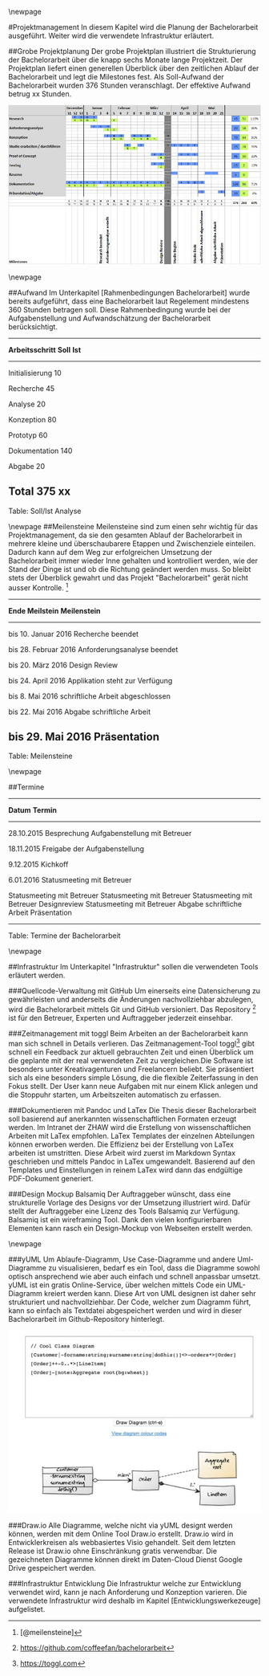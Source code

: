 \newpage

#Projektmanagement
In diesem Kapitel wird die Planung der Bachelorarbeit ausgeführt. Weiter wird die verwendete Infrastruktur erläutert.


##Grobe Projektplanung
Der grobe Projektplan illustriert die Strukturierung der Bachelorarbeit über die knapp sechs Monate lange Projektzeit. Der Projektplan liefert einen generellen Überblick über den zeitlichen Ablauf der Bachelorarbeit und legt die Milestones fest.
Als Soll-Aufwand der Bachelorarbeit wurden 376  Stunden veranschlagt. Der effektive Aufwand betrug xx Stunden.

![Projektplan der Bachelorarbeit ](images/projektplan.jpg)
<!--TODO Anzahl Stunden xx einsetzen-->

\newpage

##Aufwand
Im Unterkapitel [Rahmenbedingungen Bachelorarbeit] wurde bereits aufgeführt, dass eine Bachelorarbeit laut Regelement mindestens 360 Stunden betragen soll. Diese Rahmenbedingung wurde bei der Aufgabenstellung und Aufwandschätzung der Bachelorarbeit berücksichtigt.


-------------------------------------------------------------------------------
__Arbeitsschritt__           __Soll__            __Ist__
--------------------------- -------------------- ------------------------------
Initialisierung             10                   

Recherche                   45                   

Analyse                     20                   

Konzeption                  80                   

Prototyp                    60                   

Dokumentation               140                  

Abgabe                      20                   


__Total__                   __375__              __xx__
-------------------------------------------------------------------------------
Table: Soll/Ist Analyse

\newpage
##Meilensteine
Meilensteine sind zum einen sehr wichtig für das Projektmanagement, da sie den gesamten Ablauf der Bachelorarbeit in mehrere kleine und überschaubarere Etappen und Zwischenziele einteilen. Dadurch kann auf dem Weg zur erfolgreichen Umsetzung der Bachelorarbeit immer wieder Inne gehalten und kontrolliert werden, wie der Stand der Dinge ist und ob die Richtung geändert werden muss. So bleibt stets der Überblick gewahrt und das Projekt "Bachelorarbeit" gerät nicht ausser Kontrolle. [^meilenstein]

------------------------------------------------
__Ende Meilstein__     		__Meilenstein__           
--------------------------- --------------------
bis 10. Januar 2016         Recherche beendet

bis 28. Februar 2016		Anforderungsanalyse beendet

bis 20. März 2016			Design Review

bis 24. April 2016			Applikation steht zur Verfügung

bis 8. Mai 2016				schriftliche Arbeit abgeschlossen

bis 22. Mai 2016			Abgabe schriftliche Arbeit

bis 29. Mai 2016			Präsentation                       
------------------------------------------------
Table: Meilensteine

[^meilenstein]: [@meilensteine]

\newpage

##Termine

------------------------------------------------
__Datum__   __Termin__           
----------- ------------------------------------
28.10.2015	Besprechung Aufgabenstellung mit Betreuer

18.11.2015	Freigabe der Aufgabenstellung

9.12.2015	Kichkoff

6.01.2016	Statusmeeting mit Betreuer

<!--TODO-->	Statusmeeting mit Betreuer
							
<!--TODO-->	Statusmeeting mit Betreuer
							
<!--TODO-->	Statusmeeting mit Betreuer

<!--TODO-->	Designreview

<!--TODO-->	Statusmeeting mit Betreuer

<!--TODO-->	Abgabe schriftliche Arbeit

<!--TODO-->	Präsentation                       
------------------------------------------------
Table: Termine der Bachelorarbeit

\newpage

##Infrastruktur
Im Unterkapitel "Infrastruktur" sollen die verwendeten Tools erläutert werden.

###Quellcode-Verwaltung mit GitHub
Um einerseits eine Datensicherung zu gewährleisten und anderseits die Änderungen nachvollziehbar abzulegen, wird die Bachelorarbeit mittels Git und GitHub versioniert. Das Repository [^gitrepository] ist für den Betreuer, Experten und Auftraggeber jederzeit einsehbar.

###Zeitmanagement mit toggl
Beim Arbeiten an der Bachelorarbeit kann man sich schnell in Details verlieren. Das Zeitmanagement-Tool toggl[^toggl] gibt schnell ein Feedback zur aktuell gebrauchten Zeit und einen Überblick um die geplante mit der real verwendeten Zeit zu vergleichen.Die Software ist besonders unter Kreativagenturen und Freelancern beliebt. Sie präsentiert sich als eine besonders simple Lösung, die die flexible Zeiterfassung in den Fokus stellt. Der User kann neue Aufgaben mit nur einem Klick anlegen und die Stoppuhr starten, um Arbeitszeiten automatisch zu erfassen.
<!--TODO Screenshot-->

###Dokumentieren mit Pandoc und LaTex
Die Thesis dieser Bachelorarbeit soll basierend auf anerkannten wissenschaftlichen Formaten erzeugt werden. Im Intranet der ZHAW wird die Erstellung von wissenschaftlichen Arbeiten mit LaTex empfohlen. LaTex Templates der einzelnen Abteilungen können erworben werden. Die Effizienz bei der Erstellung von LaTex arbeiten ist umstritten. Diese Arbeit wird zuerst im Markdown Syntax geschrieben und mittels Pandoc in LaTex umgewandelt. Basierend auf den Templates und Einstellungen in reinem LaTex wird dann das endgültige PDF-Dokument generiert.

###Design Mockup Balsamiq
Der Auftraggeber wünscht, dass eine strukturelle Vorlage des Designs vor der Umsetzung illustriert wird. Dafür stellt der Auftraggeber eine Lizenz des Tools Balsamiq zur Verfügung. Balsamiq ist ein wireframing Tool. Dank den vielen konfigurierbaren Elementen kann rasch ein Design-Mockup von Webseiten erstellt werden.



\newpage

###yUML
Um Ablaufe-Diagramm, Use Case-Diagramme und andere Uml-Diagramme zu visualisieren, bedarf es ein Tool, dass die Diagramme sowohl optisch ansprechend wie aber auch einfach und schnell anpassbar umsetzt. yUML ist ein gratis Online-Service, über welchen mittels Code ein UML-Diagramm kreiert werden kann. Diese Art von UML designen ist daher sehr strukturiert und nachvollziehbar. Der Code, welcher zum Diagramm führt, kann so einfach als Textdatei abgespeichert werden und wird in dieser Bachelorarbeit im Github-Repository hinterlegt.

![Screenshot yUML Beispiel Klassendiagramm ](images/yuml.JPG)


###Draw.io
Alle Diagramme, welche nicht via yUML designt werden können, werden mit dem Online Tool Draw.io erstellt. Draw.io wird in Entwicklerkreisen als webbasiertes Visio gehandelt. Seit dem letzten Release ist Draw.io ohne Einschränkung gratis verwendbar. Die gezeichneten Diagramme können direkt im Daten-Cloud Dienst Google Drive gespeichert werden.

###Infrastruktur Entwicklung
Die Infrastruktur welche zur Entwicklung verwendet wird, kann je nach Anforderung und Konzeption varieren. Die verwendete Infrastruktur wird deshalb im Kapitel [Entwicklungswerkezeuge] aufgelistet.



<!-- TODO Continous Integration?-->

[^gitrepository]: https://github.com/coffeefan/bachelorarbeit
[^toggl]: https://toggl.com

